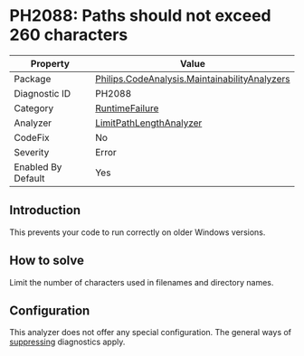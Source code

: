 # PH2088: Paths should not exceed 260 characters

| Property | Value  |
|--|--|
| Package | [Philips.CodeAnalysis.MaintainabilityAnalyzers](https://www.nuget.org/packages/Philips.CodeAnalysis.MaintainabilityAnalyzers) |
| Diagnostic ID | PH2088 |
| Category  | [RuntimeFailure](../RuntimeFailure.md) |
| Analyzer | [LimitPathLengthAnalyzer](https://github.com/philips-software/roslyn-analyzers/blob/main/Philips.CodeAnalysis.MaintainabilityAnalyzers/RuntimeFailure/LimitPathLengthAnalyzer.cs)
| CodeFix  | No |
| Severity | Error |
| Enabled By Default | Yes |

## Introduction

This prevents your code to run correctly on older Windows versions.

## How to solve

Limit the number of characters used in filenames and directory names.

## Configuration

This analyzer does not offer any special configuration. The general ways of [suppressing](https://learn.microsoft.com/en-us/dotnet/fundamentals/code-analysis/suppress-warnings) diagnostics apply.
